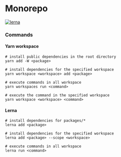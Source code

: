 # Monorepo

[![lerna](https://img.shields.io/badge/maintained%20with-lerna-cc00ff.svg)](https://lerna.js.org/)

### Commands

#### Yarn workspace

```shell
# install public dependencies in the root directory
yarn add -W <package>

# install dependencies for the specified workspace
yarn workspace <workspace> add <package>

# execute commands in all workspace
yarn workspaces run <command>

# execute the command in the specified workspace
yarn workspace <workspace> <command>
```

#### Lerna

```shell
# install dependencies for packages/*
lerna add <package>

# install dependencies for the specified workspace
lerna add <package> --scope <workspace>

# execute commands in all workspace
lerna run <command>
```
